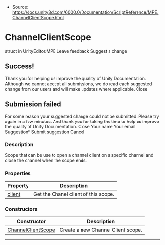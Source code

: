 * Source: https://docs.unity3d.com/6000.0/Documentation/ScriptReference/MPE.ChannelClientScope.html

# ChannelClientScope
struct in UnityEditor.MPE
Leave feedback
Suggest a change
## Success!
Thank you for helping us improve the quality of Unity Documentation. Although we cannot accept all submissions, we do read each suggested change from our users and will make updates where applicable.
Close
## Submission failed
For some reason your suggested change could not be submitted. Please <a>try again</a> in a few minutes. And thank you for taking the time to help us improve the quality of Unity Documentation.
Close
Your name Your email Suggestion* Submit suggestion
Cancel
### Description
Scope that can be use to open a channel client on a specific channel and close the channel when the scope ends.
### Properties
Property | Description  
---|---  
[client](https://docs.unity3d.com/6000.0/Documentation/ScriptReference/MPE.ChannelClientScope-client.html) | Get the Chanel client of this scope.  
### Constructors
Constructor | Description  
---|---  
[ChannelClientScope](https://docs.unity3d.com/6000.0/Documentation/ScriptReference/MPE.ChannelClientScope-ctor.html) | Create a new Channel Client scope.  
* * *
